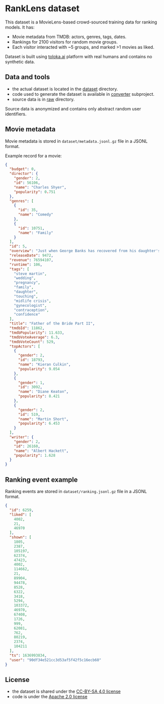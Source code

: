 # RankLens dataset

This dataset is a MovieLens-based crowd-sourced training data for ranking models. It has:
* Movie metadata from TMDB: actors, genres, tags, dates.
* Rankings for 2100 visitors for random movie groups.
* Each visitor interacted with ~5 groups, and marked >1 movies as liked.

Dataset is built using [toloka.ai](https://toloka.ai) platform with real humans and contains no synthetic data.

## Data and tools

* the actual dataset is located in the [dataset](https://github.com/metarank/ranklens/tree/master/dataset) directory.
* code used to generate the dataset is available in [converter](https://github.com/metarank/ranklens/tree/master/converter) subproject.
* source data is in [raw](https://github.com/metarank/ranklens/tree/master/raw) directory.

Source data is anonymized and contains only abstract random user identifiers.

## Movie metadata

Movie metadata is stored in `dataset/metadata.jsonl.gz` file in a JSONL format.

Example record for a movie:
```json
{
  "budget": 0,
  "director": {
    "gender": 2,
    "id": 56106,
    "name": "Charles Shyer",
    "popularity": 0.751
  },
  "genres": [
    {
      "id": 35,
      "name": "Comedy"
    },
    {
      "id": 10751,
      "name": "Family"
    }
  ],
  "id": 5,
  "overview": "Just when George Banks has recovered from his daughter's wedding, he receives the news that she's pregnant ... and that George's wife is expecting too. He was planning on selling their home, but that's a plan that—like George—will have to change with the arrival of both a grandchild and a kid of his own.",
  "releaseDate": 9472,
  "revenue": 76594107,
  "runtime": 106,
  "tags": [
    "steve martin",
    "wedding",
    "pregnancy",
    "family",
    "daughter",
    "touching",
    "midlife crisis",
    "gynecologist",
    "contraception",
    "confidence"
  ],
  "title": "Father of the Bride Part II",
  "tmdbId": 11862,
  "tmdbPopularity": 11.633,
  "tmdbVoteAverage": 6.3,
  "tmdbVoteCount": 529,
  "topActors": [
    {
      "gender": 2,
      "id": 18793,
      "name": "Kieran Culkin",
      "popularity": 9.054
    },
    {
      "gender": 1,
      "id": 3092,
      "name": "Diane Keaton",
      "popularity": 8.421
    },
    {
      "gender": 2,
      "id": 519,
      "name": "Martin Short",
      "popularity": 6.453
    }
  ],
  "writer": {
    "gender": 2,
    "id": 26160,
    "name": "Albert Hackett",
    "popularity": 1.628
  }
}
```

## Ranking event example

Ranking events are stored in `dataset/ranking.jsonl.gz` file in a JSONL format.

```json
{
  "id": 6259,
  "liked": [
    4002,
    21,
    46970
  ],
  "shown": [
    1805,
    2387,
    105197,
    62374,
    47423,
    4002,
    114662,
    21,
    89904,
    94478,
    8528,
    6322,
    3418,
    5294,
    103372,
    46970,
    67408,
    1726,
    999,
    62081,
    762,
    80219,
    2374,
    104211
  ],
  "ts": 1636993834,
  "user": "90df34e521cc3d53af5f42f5c16ecb60"
}
```

## License

* the dataset is shared under the [CC-BY-SA 4.0 license](LICENSE.md)
* code is under the [Apache 2.0 license](converter/LICENSE)